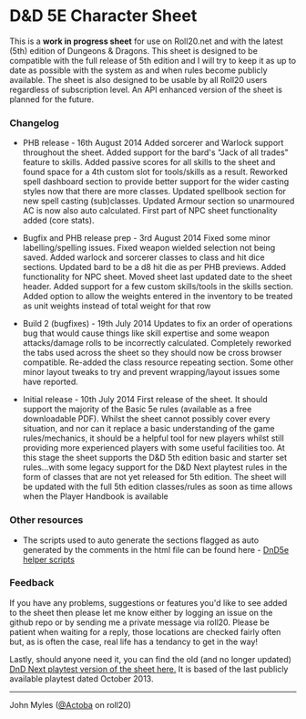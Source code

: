 # D&D 5E Character Sheet

This is a **work in progress sheet** for use on Roll20.net and with the latest (5th) edition of Dungeons & Dragons.  This sheet is designed to be compatible with the full release of 5th edition and I will try to keep it as up to date as possible with the system as and when rules become publicly available.  The sheet is also designed to be usable by all Roll20 users regardless of subscription level.  An API enhanced version of the sheet is planned for the future.

### Changelog

* PHB release - 16th August 2014
Added sorcerer and Warlock support throughout the sheet.  Added support for the bard's "Jack of all trades" feature to skills.  Added passive scores for all skills to the sheet and found space for a 4th custom slot for tools/skills as a result.  Reworked spell dashboard section to provide better support for the wider casting styles now that there are more classes.  Updated spellbook section for new spell casting (sub)classes.  Updated Armour section so unarmoured AC is now also auto calculated.  First part of NPC sheet functionality added (core stats).

* Bugfix and PHB release prep - 3rd August 2014
Fixed some minor labelling/spelling issues. Fixed weapon wielded selection not being saved.  Added warlock and sorcerer classes to class and hit dice sections.  Updated bard to be a d8 hit die as per PHB previews.  Added functionality for NPC sheet.  Moved sheet last updated date to the sheet header.  Added support for a few custom skills/tools in the skills section.  Added option to allow the weights entered in the inventory to be treated as unit weights instead of total weight for that row

* Build 2 (bugfixes) - 19th July 2014
Updates to fix an order of operations bug that would cause things like skill expertise and some weapon attacks/damage rolls to be incorrectly calculated.  Completely reworked the tabs used across the sheet so they should now be cross browser compatible.  Re-added the class resource repeating section.  Some other minor layout tweaks to try and prevent wrapping/layout issues some have reported.

* Initial release - 10th July 2014
First release of the sheet.  It should support the majority of the Basic 5e rules (available as a free downloadable PDF).  Whilst the sheet cannot possibly cover every situation, and nor can it replace a basic understanding of the game rules/mechanics, it should be a helpful tool for new players whilst still providing more experienced players with some useful facilities too.  At this stage the sheet supports the D&D 5th edition basic and starter set rules...with some legacy support for the D&D Next playtest rules in the form of classes that are not yet released for 5th edition.  The sheet will be updated with the full 5th edition classes/rules as soon as time allows when the Player Handbook is available

### Other resources

* The scripts used to auto generate the sections flagged as auto generated by the comments in the html file can be found here - [DnD5e helper scripts](https://github.com/Actoba/DnD-5e-helper-scripts)

### Feedback

If you have any problems, suggestions or features you'd like to see added to the sheet then please let me know either by logging an issue on the github repo or by sending me a private message via roll20.  Please be patient when waiting for a reply, those locations are checked fairly often but, as is often the case, real life has a tendancy to get in the way!

Lastly, should anyone need it, you can find the old (and no longer updated) [DnD Next playtest version of the sheet here.](https://github.com/Actoba/roll20-character-sheets/tree/master/DnDNext_Actoba) It is based of the last publicly available playtest dated October 2013.

---

John Myles ([@Actoba](https://app.roll20.net/users/427494/actoba) on roll20)

